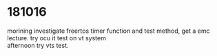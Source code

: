 # 181016

morining investigate freertos timer function and test method, get a emc lecture. try ocu it test on vt system  
afternoon try vts test.  
